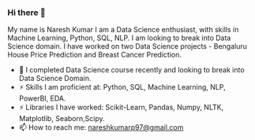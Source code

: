 ### Hi there 👋
My name is Naresh Kumar
I am a Data Science enthusiast, with skills in Machine Learning, Python, SQL, NLP. I am looking to break into Data Science domain. I have worked on two Data Science projects - Bengaluru House Price Prediction and Breast Cancer Prediction.
- 🌱 I completed Data Science course recently and looking to break into Data Science Domain.
- ⚡ Skills I am proficient at: Python, SQL, Machine Learning, NLP, PowerBI, EDA.
- ⚡ Libraries I have worked: Scikit-Learn, Pandas, Numpy, NLTK, Matplotlib, Seaborn,Scipy.
- 📫 How to reach me: nareshkumarp97@gmail.com


